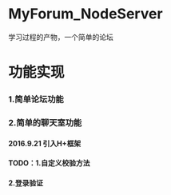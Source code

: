 # MyForum_NodeServer
学习过程的产物，一个简单的论坛
# 功能实现
### 1.简单论坛功能
### 2.简单的聊天室功能


#### 2016.9.21 引入H+框架

#### TODO：1.自定义校验方法
####       2.登录验证
